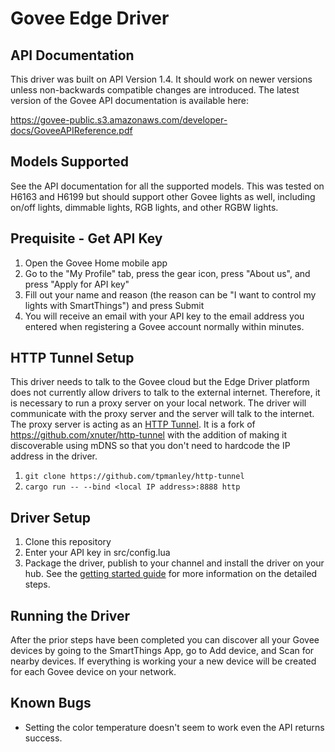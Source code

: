 # Govee Edge Driver

## API Documentation

This driver was built on API Version 1.4. It should work on newer versions
unless non-backwards compatible changes are introduced. The latest version
of the Govee API documentation is available here:

https://govee-public.s3.amazonaws.com/developer-docs/GoveeAPIReference.pdf

## Models Supported

See the API documentation for all the supported models. This was tested on
H6163 and H6199 but should support other Govee lights as well, including
on/off lights, dimmable lights, RGB lights, and other RGBW lights.

## Prequisite - Get API Key

1. Open the Govee Home mobile app
2. Go to the "My Profile" tab, press the gear icon, press "About us", 
   and press "Apply for API key"
3. Fill out your name and reason (the reason can be "I want to control
   my lights with SmartThings") and press Submit 
4. You will receive an email with your API key to the email address you
   entered when registering a Govee account normally within minutes.

## HTTP Tunnel Setup
This driver needs to talk to the Govee cloud but the Edge Driver platform
does not currently allow drivers to talk to the external internet. Therefore,
it is necessary to run a proxy server on your local network. The driver
will communicate with the proxy server and the server will talk to the
internet. The proxy server is acting as an [HTTP Tunnel](https://en.wikipedia.org/wiki/HTTP_tunnel).
It is a fork of https://github.com/xnuter/http-tunnel with the addition
of making it discoverable using mDNS so that you don't need to hardcode
the IP address in the driver.

1. `git clone https://github.com/tpmanley/http-tunnel`
2. `cargo run -- --bind <local IP address>:8888 http`
   
## Driver Setup
1. Clone this repository
2. Enter your API key in src/config.lua
3. Package the driver, publish to your channel and install the driver
   on your hub. See the [getting started guide](https://developer-preview.smartthings.com/docs/devices/hub-connected/get-started)
   for more information on the detailed steps.
   
## Running the Driver
After the prior steps have been completed you can discover all your Govee
devices by going to the SmartThings App, go to Add device, and Scan for
nearby devices. If everything is working your a new device will be created
for each Govee device on your network.

## Known Bugs
* Setting the color temperature doesn't seem to work even the API returns success.

